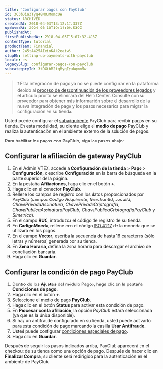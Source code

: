 ```yaml
---
title: 'Configurar pagos con PayClub'
id: 3C3bDia3Tyq48MOuMomcUW
status: ARCHIVED
createdAt: 2018-04-03T13:12:17.337Z
updatedAt: 2024-03-18T19:14:09.539Z
publishedAt: 
firstPublishedAt: 2018-04-03T15:07:32.416Z
contentType: tutorial
productTeam: Financial
author: 245tA425AIeioKAk2eaiwS
slugEN: setting-up-payments-with-payclub
locale: es
legacySlug: configurar-pagos-con-payclub
subcategoryId: 3tDGibM2tqMyqIyukqmmMw
---
```


>❗ Esta integración de pago ya no se puede configurar en la plataforma debido al [proceso de descontinuación de los proveedores legados](https://help.vtex.com/es/announcements/descontinuacion-de-conectores-de-pago-legados-en-2024--4R5YIjUu1IWkiOHzXtQU14) y el artículo pronto se eliminará del Help Center. Consulte con su proveedor para obtener más información sobre el desarrollo de la nueva integración de pago y los pasos necesarios para migrar la configuración en su tienda.

Usted puede configurar el [subadquirente](/es/tutorial/que-es-un-subadquirente) PayClub para recibir pagos en su tienda. En esta modalidad, su cliente elige el __medio de pago__ PayClub y realiza la autenticación en el ambiente externo de la solución de pagos.

Para habilitar los pagos con PayClub, siga los pasos abajo:

## Configurar la afiliación de gateway PayClub
1. En el Admin VTEX, accede a **Configuración de la tienda** > **Pago** > **Configuración**, o escribe **Configuración** en la barra de búsqueda en la parte superior de la página.
2. En la pestaña __Afiliaciones__, haga clic en el botón __+__.
3. Haga clic en el conector __PayClub__.
4. Rellene los campos de registro con los datos proporcionados por PayClub (campos _Código Adquirente_, _MerchantId_, _LocalId_, _ChavePrivadaAssinatura_, _ChavePrivadaCriptografia_, _ChavePublicaAssinaturaPayClub_, _ChavePublicaCriptografiaPayClub_ y _Simetrica_).
5. En el campo __RUC__, introduzca el código de registro de su tienda.
6. En __CodigoMoeda__, rellene con el código [ISO 4217](https://es.wikipedia.org/wiki/ISO_4217) de la moneda que se utilizará en los pagos.
7. En el campo __Vector__, escriba la secuencia de hasta 16 caracteres (sólo letras y números) generada por su tienda.
8. En __Zona Horaria__, defina la zona horaria para descargar el archivo de conciliación bancaria.
9. Haga clic en __Guardar__.

## Configurar la condición de pago PayClub
1. Dentro de los __Ajustes__ del módulo Pagos, haga clic en la pestaña __Condiciones de pago__.
2. Haga clic en el botón __+__.
3. Seleccione el medio de pago __PayClub__.
4. Haga clic en el botón __Status__ para activar esta condición de pago.
5. En __Procesar con la afiliación__, la opción _PayClub_ estará seleccionada (ya que es la única disponible).
6. Si hay un antifraude configurado en su tienda, usted puede activarlo para esta condición de pago marcando la casilla __Usar Antifraude__.
7. Usted puede configurar [condiciones especiales de pago](/es/tutorial/condiciones-especiales).
8. Haga clic en __Guardar__.

Después de seguir los pasos indicados arriba, PayClub aparecerá en el checkout de su tienda como una opción de pago. Después de hacer clic en __Finalizar Compra__, su cliente será redirigido para la autenticación en el ambiente de PayClub.
